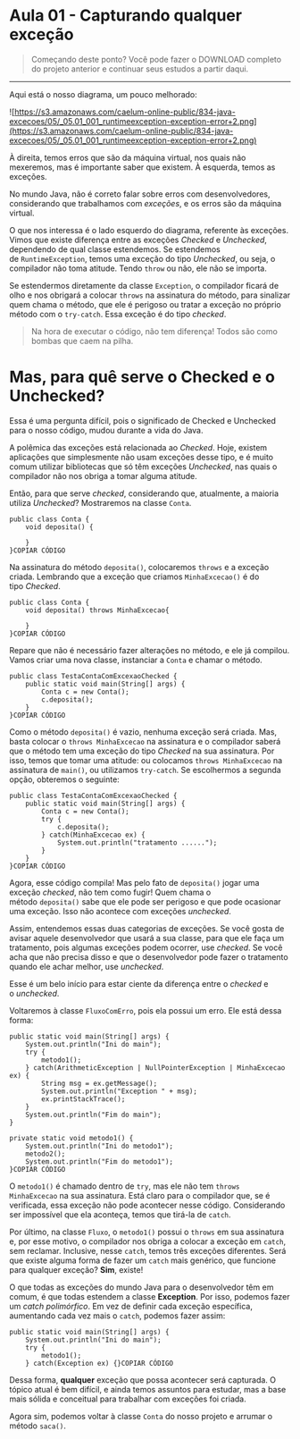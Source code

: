 # Aula 01 - Capturando qualquer exceção

> Começando deste ponto? Você pode fazer o DOWNLOAD completo do projeto anterior e continuar seus estudos a partir daqui.
> 

---

Aqui está o nosso diagrama, um pouco melhorado:

![https://s3.amazonaws.com/caelum-online-public/834-java-excecoes/05/_05.01_001_runtimeexception-exception-error+2.png](https://s3.amazonaws.com/caelum-online-public/834-java-excecoes/05/_05.01_001_runtimeexception-exception-error+2.png)

À direita, temos erros que são da máquina virtual, nos quais não mexeremos, mas é importante saber que existem. À esquerda, temos as exceções.

No mundo Java, não é correto falar sobre erros com desenvolvedores, considerando que trabalhamos com *exceções*, e os erros são da máquina virtual.

O que nos interessa é o lado esquerdo do diagrama, referente às exceções. Vimos que existe diferença entre as exceções *Checked* e *Unchecked*, dependendo de qual classe estendemos. Se estendemos de `RuntimeException`, temos uma exceção do tipo *Unchecked*, ou seja, o compilador não toma atitude. Tendo `throw` ou não, ele não se importa.

Se estendermos diretamente da classe `Exception`, o compilador ficará de olho e nos obrigará a colocar `throws` na assinatura do método, para sinalizar quem chama o método, que ele é perigoso ou tratar a exceção no próprio método com o `try-catch`. Essa exceção é do tipo *checked*.

> Na hora de executar o código, não tem diferença! Todos são como bombas que caem na pilha.
> 

# **Mas, para quê serve o Checked e o Unchecked?**

Essa é uma pergunta difícil, pois o significado de Checked e Unchecked para o nosso código, mudou durante a vida do Java.

A polêmica das exceções está relacionada ao *Checked*. Hoje, existem aplicações que simplesmente não usam exceções desse tipo, e é muito comum utilizar bibliotecas que só têm exceções *Unchecked*, nas quais o compilador não nos obriga a tomar alguma atitude.

Então, para que serve *checked*, considerando que, atualmente, a maioria utiliza *Unchecked*? Mostraremos na classe `Conta`.

```
public class Conta {
    void deposita() {

    }
}COPIAR CÓDIGO
```

Na assinatura do método `deposita()`, colocaremos `throws` e a exceção criada. Lembrando que a exceção que criamos `MinhaExcecao()` é do tipo *Checked*.

```
public class Conta {
    void deposita() throws MinhaExcecao{

    }
}COPIAR CÓDIGO
```

Repare que não é necessário fazer alterações no método, e ele já compilou. Vamos criar uma nova classe, instanciar a `Conta` e chamar o método.

```
public class TestaContaComExcexaoChecked {
    public static void main(String[] args) {
        Conta c = new Conta();
        c.deposita();
    }
}COPIAR CÓDIGO
```

Como o método `deposita()` é vazio, nenhuma exceção será criada. Mas, basta colocar o `throws MinhaExcecao` na assinatura e o compilador saberá que o método tem uma exceção do tipo *Checked* na sua assinatura. Por isso, temos que tomar uma atitude: ou colocamos `throws MinhaExcecao` na assinatura de `main()`, ou utilizamos `try-catch`. Se escolhermos a segunda opção, obteremos o seguinte:

```
public class TestaContaComExcexaoChecked {
    public static void main(String[] args) {
        Conta c = new Conta();
        try {
            c.deposita();
        } catch(MinhaExcecao ex) {
            System.out.println("tratamento ......");
        }
    }
}COPIAR CÓDIGO
```

Agora, esse código compila! Mas pelo fato de `deposita()` jogar uma exceção *checked*, não tem como fugir! Quem chama o método `deposita()` sabe que ele pode ser perigoso e que pode ocasionar uma exceção. Isso não acontece com exceções *unchecked*.

Assim, entendemos essas duas categorias de exceções. Se você gosta de avisar aquele desenvolvedor que usará a sua classe, para que ele faça um tratamento, pois algumas exceções podem ocorrer, use *checked*. Se você acha que não precisa disso e que o desenvolvedor pode fazer o tratamento quando ele achar melhor, use *unchecked*.

Esse é um belo início para estar ciente da diferença entre o *checked* e o *unchecked*.

Voltaremos à classe `FluxoComErro`, pois ela possui um erro. Ele está dessa forma:

```
public static void main(String[] args) {
    System.out.println("Ini do main");
    try {
        metodo1();
    } catch(ArithmeticException | NullPointerException | MinhaExcecao ex) {
        String msg = ex.getMessage();
        System.out.println("Exception " + msg);
        ex.printStackTrace();
    }
    System.out.println("Fim do main");
}

private static void metodo1() {
    System.out.println("Ini do metodo1");
    metodo2();
    System.out.println("Fim do metodo1");
}COPIAR CÓDIGO
```

O `metodo1()` é chamado dentro de `try`, mas ele não tem `throws MinhaExcecao` na sua assinatura. Está claro para o compilador que, se é verificada, essa exceção não pode acontecer nesse código. Considerando ser impossível que ela aconteça, temos que tirá-la de `catch`.

Por último, na classe `Fluxo`, o `metodo1()` possui o `throws` em sua assinatura e, por esse motivo, o compilador nos obriga a colocar a exceção em `catch`, sem reclamar. Inclusive, nesse `catch`, temos três exceções diferentes. Será que existe alguma forma de fazer um `catch` mais genérico, que funcione para qualquer exceção? **Sim**, existe!

O que todas as exceções do mundo Java para o desenvolvedor têm em comum, é que todas estendem a classe **Exception**. Por isso, podemos fazer um *catch polimórfico*. Em vez de definir cada exceção específica, aumentando cada vez mais o `catch`, podemos fazer assim:

```
public static void main(String[] args) {
    System.out.println("Ini do main");
    try {
        metodo1();
    } catch(Exception ex) {}COPIAR CÓDIGO
```

Dessa forma, **qualquer** exceção que possa acontecer será capturada. O tópico atual é bem difícil, e ainda temos assuntos para estudar, mas a base mais sólida e conceitual para trabalhar com exceções foi criada.

Agora sim, podemos voltar à classe `Conta` do nosso projeto e arrumar o método `saca()`.